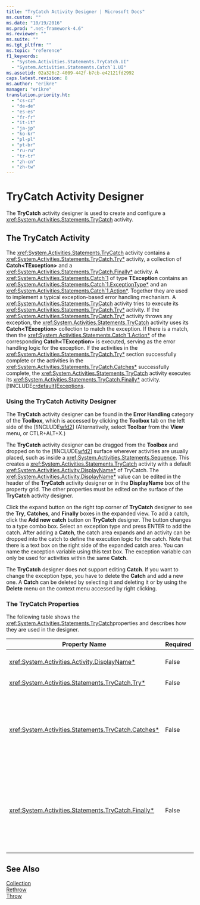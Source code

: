 ```yaml
---
title: "TryCatch Activity Designer | Microsoft Docs"
ms.custom: ""
ms.date: "10/19/2016"
ms.prod: ".net-framework-4.6"
ms.reviewer: ""
ms.suite: ""
ms.tgt_pltfrm: ""
ms.topic: "reference"
f1_keywords: 
  - "System.Activities.Statements.TryCatch.UI"
  - "System.Activities.Statements.Catch`1.UI"
ms.assetid: 02a326c2-4009-442f-b7cb-e42121fd2992
caps.latest.revision: 8
ms.author: "erikre"
manager: "erikre"
translation.priority.ht: 
  - "cs-cz"
  - "de-de"
  - "es-es"
  - "fr-fr"
  - "it-it"
  - "ja-jp"
  - "ko-kr"
  - "pl-pl"
  - "pt-br"
  - "ru-ru"
  - "tr-tr"
  - "zh-cn"
  - "zh-tw"
---
```

# TryCatch Activity Designer
The **TryCatch** activity designer is used to create and configure a <xref:System.Activities.Statements.TryCatch> activity.  
  
## The TryCatch Activity  
 The <xref:System.Activities.Statements.TryCatch> activity contains a <xref:System.Activities.Statements.TryCatch.Try*> activity, a collection of **Catch\<TException>** and a <xref:System.Activities.Statements.TryCatch.Finally*> activity. A <xref:System.Activities.Statements.Catch`1> of type **TException** contains an <xref:System.Activities.Statements.Catch`1.ExceptionType*> and an <xref:System.Activities.Statements.Catch`1.Action*>. Together they are used to implement a typical exception-based error handling mechanism. A <xref:System.Activities.Statements.TryCatch> activity tries to execute its <xref:System.Activities.Statements.TryCatch.Try*> activity. If the <xref:System.Activities.Statements.TryCatch.Try*> activity throws any exception, the <xref:System.Activities.Statements.TryCatch> activity uses its **Catch<TException\>** collection to match the exception. If there is a match, then the <xref:System.Activities.Statements.Catch`1.Action*> of the corresponding **Catch\<TException>** is executed, serving as the error handling logic for the exception. If the activities in the <xref:System.Activities.Statements.TryCatch.Try*> section successfully complete or the activities in the <xref:System.Activities.Statements.TryCatch.Catches*> successfully complete, the <xref:System.Activities.Statements.TryCatch> activity executes its <xref:System.Activities.Statements.TryCatch.Finally*> activity. [!INCLUDE[crdefault](../test/includes/crdefault_md.md)][Exceptions](../Topic/Exceptions.md).  
  
### Using the TryCatch Activity Designer  
 The **TryCatch** activity designer can be found in the **Error Handling** category of the **Toolbox**, which is accessed by clicking the **Toolbox** tab on the left side of the [!INCLUDE[wfd2](../workflow-designer/includes/wfd2_md.md)] (Alternatively, select **Toolbar** from the **View** menu, or CTLR+ALT+X.)  
  
 The **TryCatch** activity designer can be dragged from the **Toolbox** and dropped on to the [!INCLUDE[wfd2](../workflow-designer/includes/wfd2_md.md)] surface wherever activities are usually placed, such as inside a <xref:System.Activities.Statements.Sequence>. This creates a <xref:System.Activities.Statements.TryCatch> activity with a default <xref:System.Activities.Activity.DisplayName*> of TryCatch. The <xref:System.Activities.Activity.DisplayName*> value can be edited in the header of the **TryCatch** activity designer or in the **DisplayName** box of the property grid. The other properties must be edited on the surface of the **TryCatch** activity designer.  
  
 Click the expand button on the right top corner of **TryCatch** designer to see the **Try**, **Catches**, and **Finally** boxes in the expanded view. To add a catch, click the **Add new catch** button on **TryCatch** designer. The button changes to a type combo box. Select an exception type and press ENTER to add the catch. After adding a **Catch**, the catch area expands and an activity can be dropped into the catch to define the execution logic for the catch. Note that there is a text box on the right side of the expanded catch area. You can name the exception variable using this text box. The exception variable can only be used for activities within the same **Catch**.  
  
 The **TryCatch** designer does not support editing **Catch**. If you want to change the exception type, you have to delete the **Catch** and add a new one. A **Catch** can be deleted by selecting it and deleting it or by using the **Delete** menu on the context menu accessed by right clicking.  
  
### The TryCatch Properties  
 The following table shows the <xref:System.Activities.Statements.TryCatch>properties and describes how they are used in the designer.  
  
|Property Name|Required|Usage|  
|-------------------|--------------|-----------|  
|<xref:System.Activities.Activity.DisplayName*>|False|Specifies the optional friendly name of the <xref:System.Activities.Statements.TryCatch> activity. The default is TryCatch.|  
|<xref:System.Activities.Statements.TryCatch.Try*>|False|The activity first executed when the <xref:System.Activities.Statements.TryCatch> executes.|  
|<xref:System.Activities.Statements.TryCatch.Catches*>|False|The collection of **Catch** elements to be checked when the <xref:System.Activities.Statements.TryCatch.Try*> activity throws an exception.<br /><br /> You need at least add one activity in <xref:System.Activities.Statements.TryCatch.Catches*> or an activity in the <xref:System.Activities.Statements.TryCatch.Finally*> block.|  
|<xref:System.Activities.Statements.TryCatch.Finally*>|False|The activity to be executed when the <xref:System.Activities.Statements.TryCatch.Try*> and any necessary activities in the <xref:System.Activities.Statements.TryCatch.Catches*> collection complete execution.<br /><br /> You need at least add one activity in <xref:System.Activities.Statements.TryCatch.Catches*> or an activity in the <xref:System.Activities.Statements.TryCatch.Finally*> block.|  
  
## See Also  
 [Collection](../workflow-designer/collection-activity-designers.md)   
 [Rethrow](../workflow-designer/rethrow-activity-designer.md)   
 [Throw](../workflow-designer/throw-activity-designer.md)